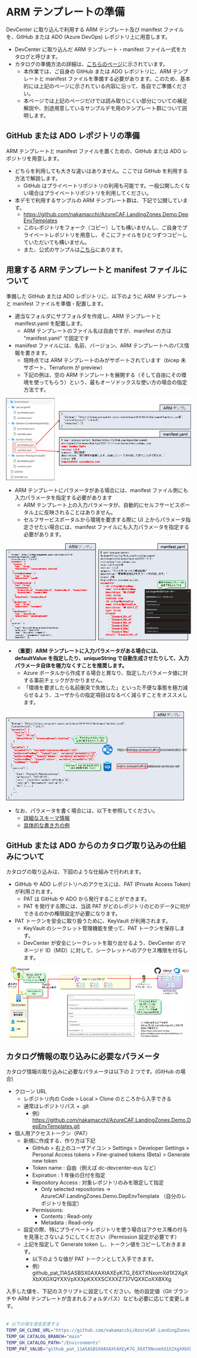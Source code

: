 # ARM テンプレートの準備

DevCenter に取り込んで利用する ARM テンプレート及び manifest ファイルを、GitHub または ADO (Azure DevOps) レポジトリ上に用意します。

- DevCenter に取り込んだ ARM テンプレート・manifest ファイル一式をカタログと呼びます。
- カタログの準備方法の詳細は、[こちらのページ](https://learn.microsoft.com/ja-jp/azure/deployment-environments/how-to-configure-catalog)に示されています。
  - 本作業では、ご自身の GitHub または ADO レポジトリに、ARM テンプレートと manifest ファイルを準備する必要があります。このため、基本的には上記のページに示されている内容に沿って、各自でご準備ください。
  - 本ページでは上記のページだけでは読み取りにくい部分についての補足解説や、別途用意しているサンプルデモ用のテンプレート群について説明します。

## GitHub または ADO レポジトリの準備

ARM テンプレートと manifest ファイルを置くための、GitHub または ADO レポジトリを用意します。

- どちらを利用しても大きな違いはありません。ここでは GitHub を利用する方法で解説します。
  - GitHub はプライベートリポジトリの利用も可能です。一般公開したくない場合はプライベートリポジトリを利用してください。
- 本デモで利用するサンプルの ARM テンプレート群は、下記で公開しています。
  - https://github.com/nakamacchi/AzureCAF.LandingZones.Demo.DepEnvTemplates
  - このレポジトリをフォーク（コピー）しても構いませんし、ご自身でプライベートレポジトリを用意し、そこにファイルをひとつずつコピーしていただいても構いません。
  - また、公式のサンプルは[こちら](https://github.com/Azure/deployment-environments)にあります。

## 用意する ARM テンプレートと manifest ファイルについて

準備した GitHub または ADO レポジトリに、以下のように ARM テンプレートと manifest ファイルを準備・配置します。

- 適当なフォルダにサブフォルダを作成し、ARM テンプレートと manifest.yaml を配置します。
  - ARM テンプレートのファイル名は自由ですが、manifest の方は "manifest.yaml" で固定です
- maniifest ファイルには、名前、バージョン、ARM テンプレートへのパス情報を書きます。
  - 現時点では ARM テンプレートのみがサポートされています（bicep 未サポート、Terraform が preview）
  - 下記の例は、空の ARM テンプレートを展開する（そして自由にその環境を使ってもらう）という、最もオーソドックスな使い方の場合の指定方法です。

![picture 0](./images/a1592120033d9c7725430bd9fd3d06148e3bea38ea718f68e8a0bc26f3370f0e.png)  

- ARM テンプレートにパラメータがある場合には、manifest ファイル側にも入力パラメータを指定する必要があります
  - ARM テンプレート上の入力パラメータが、自動的にセルフサービスポータル上に反映されることはありません。
  - セルフサービスポータルから環境を要求する際に UI 上からパラメータ指定させたい場合には、manifest ファイルにも入力パラメータを指定する必要があります。  

![picture 1](./images/fd49fae7093846359f060832c26e239bbe7576d40f7dd3ee8446bb8c189d42f4.png)  

- **（重要）ARM テンプレートに入力パラメータがある場合には、defaultValue を指定したり、uniqueString で自動生成させたりして、入力パラメータ自体を極力なくすことを推奨します。**
  - Azure ポータルから作成する場合と異なり、指定したパラメータ値に対する事前チェックがかかりません。
  - 「環境を要求したら名前衝突で失敗した」といった不便な事態を極力減らせるよう、ユーザからの指定項目はなるべく減らすことをオススメします。

![picture 2](./images/18af109d1a447c22db8b010ca63d01bb20d7db96d16571a3142ae4e9c85a069f.png)  

- なお、パラメータを書く場合には、以下を参照してください。
  - [詳細なスキーマ情報](https://github.com/Azure/deployment-environments/releases/download/2022-11-11-preview/manifest.schema.json)
  - [具体的な書き方の例](https://github.com/Azure/deployment-environments/blob/main/Environments/FunctionApp/manifest.yaml)

## GitHub または ADO からのカタログ取り込みの仕組みについて

カタログの取り込みは、下図のような仕組みで行われます。

- GitHub や ADO レポジトリへのアクセスには、PAT (Private Access Token)が利用されます。
  - PAT は GitHub や ADO から発行することができます。
  - PAT を発行する際には、当該 PAT がどのレポジトリのどのデータに何ができるのかの権限設定が必要になります。
- PAT トークンを安全に取り扱うために、KeyVault が利用されます。
  - KeyVault のシークレット管理機能を使って、PAT トークンを保存します。
  - DevCenter が安全にシークレットを取り出せるよう、DevCenter のマネージド ID（MID）に対して、シークレットへのアクセス権限を付与します。

![picture 3](./images/a21087086a4e149fd7d7f9ba35069af9ae751d7f6cb9d2c6782f9ef3b15b6f2b.png)  

## カタログ情報の取り込みに必要なパラメータ

カタログ情報の取り込みに必要なパラメータは以下の 2 つです。(GitHub の場合)

- クローン URL
  - レポジトリ内の Code > Local > Clone のところから入手できる
  - 通常はレポジトリパス + .git
    - 例）https://github.com/nakamacchi/AzureCAF.LandingZones.Demo.DepEnvTemplates.git
- 個人用アクセストークン（PAT）
  - 新規に作成する、作り方は下記
    - GitHub > 右上のユーザアイコン > Settings > Developer Settings > Personal Access tokens > Fine-grained tokens (Beta) > Generate new token
    - Token name : 自由（例えば dc-devcenter-eus など）
    - Expiration : 1 年後の日付を指定
    - Repository Access : 対象レポジトリのみを限定して指定
      - Only selected repositories -> AzureCAF.LandingZones.Demo.DepEnvTemplate （自分のレポジトリを指定）
    - Permissions:
      - Contents : Read-only
      - Metadata : Read-only
  - 設定の際、特にプライベートレポジトリを使う場合はアクセス権の付与を見落とさないようにしてください（Permission 設定が必要です）
  - 上記を指定して Generate token し、トークン値をコピーしておきまます。
    - 以下のような値が PAT トークンとして入手できます。
    - 例） github_pat_11ASASBSX0AXAXtAXEyK7G_E6XTXNxomXd1X2XgXXbXXGXQYXXVpXXXpKXXXSCXXXZ737VQXXCoXX8XXg

入手した値を、下記のスクリプトに設定してください。他の設定値（Git ブランチや ARM テンプレートが含まれるフォルダパス）なども必要に応じて変更します。

```bash

# 以下の値を適宜変更する
TEMP_GH_CLONE_URL="https://github.com/nakamacchi/AzureCAF.LandingZones.Demo.DepEnvTemplates.git"
TEMP_GH_CATALOG_BRANCH="main"
TEMP_GH_CATALOG_PATH="/Environments"
TEMP_PAT_VALUE="github_pat_11ASASBSX0AXAXtAXEyK7G_E6XTXNxomXd1X2XgXXbXXGXQYXXVpXXXpKXXXSCXXXZ737VQXXCoXX8XXg"

```
